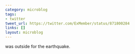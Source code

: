 ```yaml
---
category: microblog
tags:
- twitter
tweet_url: https://twitter.com/ExMember/status/871800284
links: []
layout: microblog
---
```

was outside for the earthquake.

